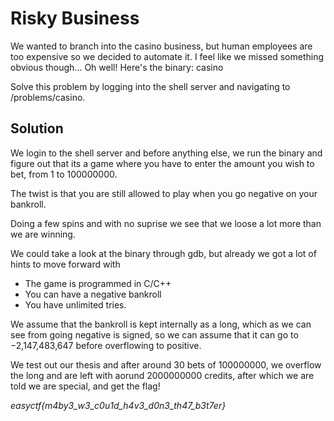 # Risky Business


We wanted to branch into the casino business, but human employees are too expensive so we decided to automate it. I feel like we missed something obvious though... Oh well! Here's the binary: casino

Solve this problem by logging into the shell server and navigating to /problems/casino.


## Solution

We login to the shell server and before anything else, we run the binary and figure
out that its a game where you have to enter the amount you wish to bet, from 1 to 100000000.

The twist is that you are still allowed to play when you go negative on your bankroll.

Doing a few spins and with no suprise we see that we loose a lot more than we are winning.

We could take a look at the binary through gdb, but already we got a lot of hints to
move forward with

* The game is programmed in C/C++
* You can have a negative bankroll
* You have unlimited tries.

We assume that the bankroll is kept internally as a long, which as we can see from going
negative is signed, so we can assume that it can go to −2,147,483,647 before overflowing
to positive.

We test out our thesis and after around 30 bets of 100000000, we overflow the long and
are left with aorund 2000000000 credits, after which we are told we are special, and 
get the flag!

*easyctf{m4by3_w3_c0u1d_h4v3_d0n3_th47_b3t7er}*
